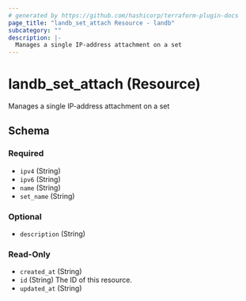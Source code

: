 ```yaml
---
# generated by https://github.com/hashicorp/terraform-plugin-docs
page_title: "landb_set_attach Resource - landb"
subcategory: ""
description: |-
  Manages a single IP-address attachment on a set
---
```


# landb_set_attach (Resource)

Manages a single IP-address attachment on a set



<!-- schema generated by tfplugindocs -->
## Schema

### Required

- `ipv4` (String)
- `ipv6` (String)
- `name` (String)
- `set_name` (String)

### Optional

- `description` (String)

### Read-Only

- `created_at` (String)
- `id` (String) The ID of this resource.
- `updated_at` (String)
